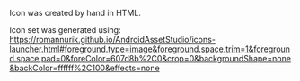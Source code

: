 Icon was created by hand in HTML.

Icon set was generated using:
https://romannurik.github.io/AndroidAssetStudio/icons-launcher.html#foreground.type=image&foreground.space.trim=1&foreground.space.pad=0&foreColor=607d8b%2C0&crop=0&backgroundShape=none&backColor=ffffff%2C100&effects=none
